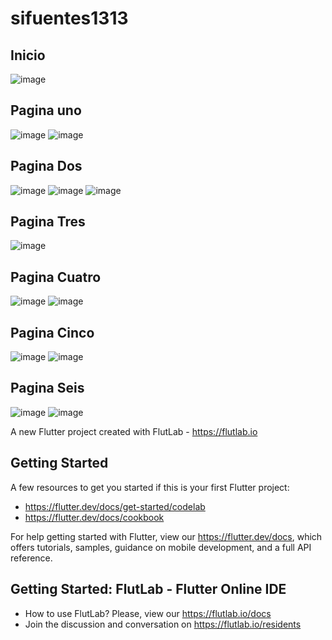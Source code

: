 # sifuentes1313
## Inicio
![image](https://github.com/user-attachments/assets/30ff8ed4-f608-4761-b89e-e0352ca0a6c4)
## Pagina uno
![image](https://github.com/user-attachments/assets/902f8fb8-3422-4414-8a80-cc1c73db2caa)
![image](https://github.com/user-attachments/assets/91f43110-c744-4cb9-9cd1-066c5e71252a)
## Pagina Dos
![image](https://github.com/user-attachments/assets/ae4f920f-787d-4bab-81b3-bbeec310d53e)
![image](https://github.com/user-attachments/assets/f7c2267c-b0b5-4671-a8d9-101f9d213bde)
![image](https://github.com/user-attachments/assets/c3bbe82a-1534-4d1b-a7fd-bfa80abb2fa6)
## Pagina Tres
![image](https://github.com/user-attachments/assets/0b1a8dac-13ec-4337-a099-49cdfae861cd)
## Pagina Cuatro
![image](https://github.com/user-attachments/assets/d280d166-bccd-4d92-8c95-07285d0c25d8)
![image](https://github.com/user-attachments/assets/d601cdee-e6c2-4a32-a27b-3d09448c26c9)
## Pagina Cinco
![image](https://github.com/user-attachments/assets/193a0026-3ed1-45e4-a926-52d62db4549a)
![image](https://github.com/user-attachments/assets/dd092f8a-b16b-40b5-aa90-db3d1bd5188d)
## Pagina Seis
![image](https://github.com/user-attachments/assets/ae855f1f-7272-4cb5-bfea-1f1d286a062e)
![image](https://github.com/user-attachments/assets/d5230783-2970-4312-ac37-6107e5ad5ffa)




A new Flutter project created with FlutLab - https://flutlab.io

## Getting Started

A few resources to get you started if this is your first Flutter project:

- https://flutter.dev/docs/get-started/codelab
- https://flutter.dev/docs/cookbook

For help getting started with Flutter, view our
https://flutter.dev/docs, which offers tutorials,
samples, guidance on mobile development, and a full API reference.

## Getting Started: FlutLab - Flutter Online IDE

- How to use FlutLab? Please, view our https://flutlab.io/docs
- Join the discussion and conversation on https://flutlab.io/residents
